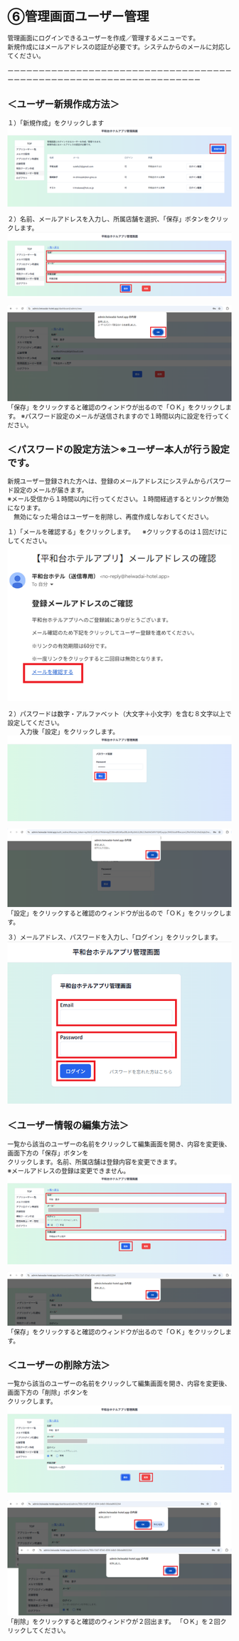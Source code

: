 # ⑥管理画面ユーザー管理
管理画面にログインできるユーザーを作成／管理するメニューです。<br>
新規作成にはメールアドレスの認証が必要です。システムからのメールに対応してください。<br>

ーーーーーーーーーーーーーーーーーーーーーーーーーーーーーーーーーーーーーーーーーーーーーーーーーーーーーーーーーーーーーーーーーーー<br>

## ＜ユーザー新規作成方法＞<br>

１）「新規作成」をクリックします<br>
![新規作成画面.png](./admin-user-registration/管理画面ユーザーー新規作成①.png)

２）名前、メールアドレスを入力し、所属店舗を選択、「保存」ボタンをクリックします。
![新規作成入力.png](./admin-user-registration/管理画面ユーザーー新規作成②.png)

![新規作成確認.png](./admin-user-registration/管理画面ユーザーー新規作成③.png)
「保存」をクリックすると確認のウィンドウが出るので「ＯＫ」をクリックします。
※パスワード設定のメールが送信されますので１時間以内に設定を行ってください。

## ＜パスワードの設定方法＞※ユーザー本人が行う設定です。<br>

新規ユーザー登録された方へは、登録のメールアドレスにシステムからパスワード設定のメールが届きます。<br>
※メール受信から１時間以内に行ってください。１時間経過するとリンクが無効になります。<br>
　無効になった場合はユーザーを削除し、再度作成しなおしてください。

１）「メールを確認する」をクリックします。
　※クリックするのは１回だけにしてください。
![パスワード設定.png](./admin-user-registration/管理画面ユーザーーパスワード①.png)

２）パスワードは数字・アルファベット（大文字＋小文字）を含む８文字以上で設定してください。<br>
　　入力後「設定」をクリックします。
![パスワード入力.png](./admin-user-registration/管理画面ユーザーーパスワード②.png)

![パスワード確認.png](./admin-user-registration/管理画面ユーザーーパスワード③.png)
「設定」をクリックすると確認のウィンドウが出るので「ＯＫ」をクリックします。

３）メールアドレス、パスワードを入力し、「ログイン」をクリックします。
![パスワード設定ログイン.png](./admin-user-registration/管理画面ユーザーーログイン.png)

## ＜ユーザー情報の編集方法＞<br>

一覧から該当のユーザーの名前をクリックして編集画面を開き、内容を変更後、画面下方の「保存」ボタンを<br>クリックします。名前、所属店舗は登録内容を変更できます。<br>
※メールアドレスの登録は変更できません。<br>
![登録内容変更.png](./admin-user-registration/管理画面ユーザーー変更①.png)

![登録内容変更（確認）.png](./admin-user-registration/管理画面ユーザーー変更②.png)
「保存」をクリックすると確認のウィンドウが出るので「ＯＫ」をクリックします。

## ＜ユーザーの削除方法＞<br>

一覧から該当のユーザーの名前をクリックして編集画面を開き、内容を変更後、画面下方の「削除」ボタンを<br>クリックします。
![ユーザー削除.png](./admin-user-registration/管理画面ユーザーー削除①.png)

![ユーザー削除.png](./admin-user-registration/管理画面ユーザーー削除②.png)
「削除」をクリックすると確認のウィンドウが２回出ます。
「ＯＫ」を２回クリックしてください。


